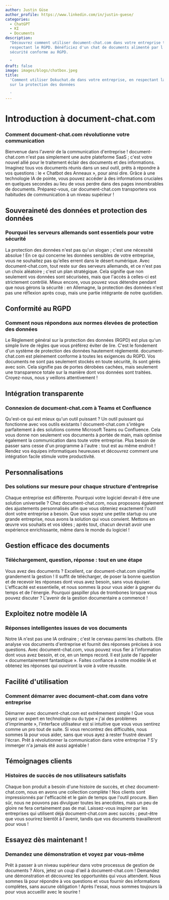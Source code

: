 ```yaml
---
author: Justin Güse
author_profile: https://www.linkedin.com/in/justin-guese/
categories:
  - ChatGPT
  - KI
  - Documents
description:
  "Découvrez comment utiliser document-chat.com dans votre entreprise tout en
  respectant le RGPD. Bénéficiez d'un chat de documents alimenté par l'IA et d'une
  sécurité conforme au RGPD.

  "
draft: false
image: images/blogs/chatbox.jpeg
title:
  'Comment utiliser Dokuchat.de dans votre entreprise, en respectant la réglementation
  sur la protection des données

  '
---
```


# Introduction à document-chat.com

### Comment document-chat.com révolutionne votre communication

Bienvenue dans l'avenir de la communication d'entreprise ! document-chat.com n'est pas simplement une autre plateforme SaaS ; c'est votre nouvel allié pour le traitement éclair des documents et des informations. Imaginez tous vos documents réunis dans un seul outil, prêts à répondre à vos questions : le « Chatbot des Anneaux », pour ainsi dire. Grâce à une technologie IA de pointe, vous pouvez accéder à des informations cruciales en quelques secondes au lieu de vous perdre dans des pages innombrables de documents. Préparez-vous, car document-chat.com transportera vos habitudes de communication à un niveau supérieur !

## Souveraineté des données et protection des données

### Pourquoi les serveurs allemands sont essentiels pour votre sécurité

La protection des données n'est pas qu'un slogan ; c'est une nécessité absolue ! En ce qui concerne les données sensibles de votre entreprise, vous ne souhaitez pas qu'elles errent dans le désert numérique. Avec document-chat.com, tout reste sur des serveurs allemands, et ce n'est pas un choix aléatoire ; c'est un plan stratégique. Cela signifie que non seulement vos données sont sécurisées, mais que l'accès à celles-ci est strictement contrôlé. Mieux encore, vous pouvez vous détendre pendant que nous gérons la sécurité : en Allemagne, la protection des données n'est pas une réflexion après coup, mais une partie intégrante de notre quotidien.

## Conformité au RGPD

### Comment nous répondons aux normes élevées de protection des données

Le Règlement général sur la protection des données (RGPD) est plus qu'un simple livre de règles que vous préférez éviter de lire. C'est le fondement d'un système de protection des données hautement réglementé. document-chat.com est pleinement conforme à toutes les exigences du RGPD. Vos documents ne sont pas seulement stockés en toute sécurité, ils sont gérés avec soin. Cela signifie pas de portes dérobées cachées, mais seulement une transparence totale sur la manière dont vos données sont traitées. Croyez-nous, nous y veillons attentivement !

## Intégration transparente

### Connexion de document-chat.com à Teams et Confluence

Qu'est-ce qui est mieux qu'un outil puissant ? Un outil puissant qui fonctionne avec vos outils existants ! document-chat.com s'intègre parfaitement à des solutions comme Microsoft Teams ou Confluence. Cela vous donne non seulement vos documents à portée de main, mais optimise également la communication dans toute votre entreprise. Plus besoin de passer sans cesse d'un programme à l'autre : tout est au même endroit ! Rendez vos équipes informatiques heureuses et découvrez comment une intégration facile stimule votre productivité.

## Personnalisations

### Des solutions sur mesure pour chaque structure d'entreprise

Chaque entreprise est différente. Pourquoi votre logiciel devrait-il être une solution universelle ? Chez document-chat.com, nous proposons également des ajustements personnalisés afin que vous obteniez exactement l'outil dont votre entreprise a besoin. Que vous soyez une petite startup ou une grande entreprise, nous avons la solution qui vous convient. Mettons en œuvre vos souhaits et vos idées ; après tout, chacun devrait avoir une expérience enrichissante, même dans le monde du logiciel !

## Gestion efficace des documents

### Téléchargement, question, réponse : tout en une étape

Vous avez des documents ? Excellent, car document-chat.com simplifie grandement la gestion ! Il suffit de télécharger, de poser la bonne question et de recevoir les réponses dont vous avez besoin, sans vous épuiser. L'efficacité est essentielle, et nous sommes là pour vous aider à gagner du temps et de l'énergie. Pourquoi gaspiller plus de trombones lorsque vous pouvez discuter ? L'avenir de la gestion documentaire a commencé !

## Exploitez notre modèle IA

### Réponses intelligentes issues de vos documents

Notre IA n'est pas une IA ordinaire ; c'est le cerveau parmi les chatbots. Elle analyse vos documents d'entreprise et fournit des réponses précises à vos questions. Avec document-chat.com, vous pouvez vous fier à l'information dont vous avez besoin, et ce, en un temps record. Il est juste de l'appeler « documentairement fantastique ». Faites confiance à notre modèle IA et obtenez les réponses qui ouvriront la voie à votre réussite.

## Facilité d'utilisation

### Comment démarrer avec document-chat.com dans votre entreprise

Démarrer avec document-chat.com est extrêmement simple ! Que vous soyez un expert en technologie ou du type « j'ai des problèmes d'imprimante », l'interface utilisateur est si intuitive que vous vous sentirez comme un pro tout de suite. Si vous rencontrez des difficultés, nous sommes là pour vous aider, sans que vous ayez à rester frustré devant l'écran. Prêt à révolutionner la communication dans votre entreprise ? S'y immerger n'a jamais été aussi agréable !

## Témoignages clients

### Histoires de succès de nos utilisateurs satisfaits

Chaque bon produit a besoin d'une histoire de succès, et chez document-chat.com, nous en avons une collection complète ! Nos clients sont impressionnés par l'efficacité et le gain de temps que l'outil procure. Bien sûr, nous ne pouvons pas divulguer toutes les anecdotes, mais un peu de gloire ne fera certainement pas de mal. Laissez-vous inspirer par les entreprises qui utilisent déjà document-chat.com avec succès ; peut-être que vous sourirez bientôt à l'avenir, tandis que vos documents travailleront pour vous !

## Essayez dès maintenant !

### Demandez une démonstration et voyez par vous-même

Prêt à passer à un niveau supérieur dans votre processus de gestion de documents ? Alors, jetez un coup d'œil à document-chat.com ! Demandez une démonstration et découvrez les opportunités qui vous attendent. Nous sommes là pour répondre à vos questions et vous fournir des informations complètes, sans aucune obligation ! Après l'essai, nous sommes toujours là pour vous accueillir avec le sourire !
